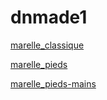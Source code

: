 # dnmade1


[marelle_classique](https://github.io/Arrri/dnmade1/blob/main/html_vr2/marelle/VR_marelle_classique.html)

[marelle_pieds](https://github.io/Arrri/dnmade1/blob/main/html_vr2/marelle/vr_marelle_pieds.html)

[marelle_pieds-mains](https://github.io/Arrri/dnmade1/blob/main/html_vr2/marelle/vr_marelle_pieds-mains.html)
